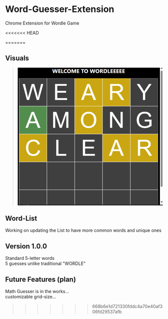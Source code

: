 # Word-Guesser-Extension
Chrome Extension for Wordle Game

<<<<<<< HEAD

=======
## Visuals
> <img src="Images/icon.png" align="center"/>



## Word-List
Working on updating the List to have more common words and unique ones


## Version 1.0.0
  Standard 5-letter words  <br />
  5 guesses unlike traditional "WORDLE"  <br />

## Future Features (plan)
  Math Guesser is in the works... <br />
  customizable grid-size...
>>>>>>> 668b6e1d721330fddc4a70e40af306fd29537afb
